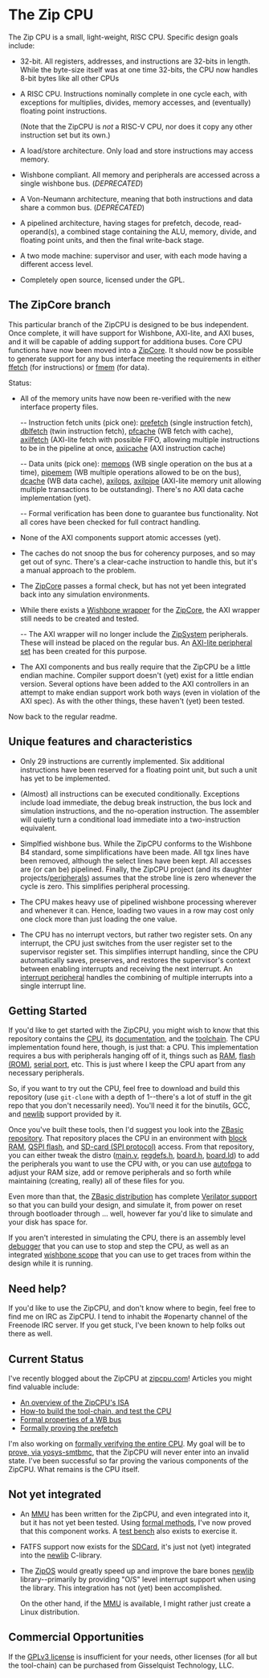 # The Zip CPU

The Zip CPU is a small, light-weight, RISC CPU.  Specific design goals include:

- 32-bit.  All registers, addresses, and instructions are 32-bits in length.  While the byte-size itself was at one time 32-bits, the CPU now handles 8-bit bytes like all other CPUs

- A RISC CPU.  Instructions nominally complete in one cycle each, with exceptions for multiplies, divides, memory accesses, and (eventually) floating point instructions.

  (Note that the ZipCPU is *not* a RISC-V CPU, nor does it copy any other instruction set but its own.)

- A load/store architecture.  Only load and store instructions may access
  memory.

- Wishbone compliant.  All memory and peripherals are accessed across a single
  wishbone bus. (_DEPRECATED_)

- A Von-Neumann architecture, meaning that both instructions and data share a common bus. (_DEPRECATED_)

- A pipelined architecture, having stages for prefetch, decode, read-operand(s),
  a combined stage containing the ALU, memory, divide, and floating point units,
  and then the final write-back stage.

- A two mode machine: supervisor and user, with each mode having a different
  access level.

- Completely open source, licensed under the GPL.

## The ZipCore branch

This particular branch of the ZipCPU is designed to be bus independent.
Once complete, it will have support for Wishbone, AXI-lite, and AXI buses,
and it will be capable of adding support for additiona buses.  Core CPU
functions have now been moved into a [ZipCore](rtl/core/zipcore.v).  It should
now be possible to generate support for any bus interface meeting the
requirements in either [ffetch](bench/formal/ffetch.v) (for instructions)
or [fmem](bench/formal/fmem.v) (for data).

Status:

- All of the memory units have now been re-verified with the new interface
  property files.

  -- Instruction fetch units (pick one): [prefetch](rtl/core/prefetch.v) (single instruction fetch), [dblfetch](rtl/core/dblfetch.v) (twin instruction fetch), [pfcache](rtl/core/pfcache.v) (WB fetch with cache), [axilfetch](rtl/core/axilfetch.v) (AXI-lite fetch with possible FIFO, allowing multiple instructions to be in the pipeline at once, [axiicache](rtl/core/axiicache.v) (AXI instruction cache)

  -- Data units (pick one): [memops](rtl/core/memops.v) (WB single operation on the bus at a time), [pipemem](rtl/core/pipemem.v) (WB multiple operations allowed to be on the bus), [dcache](rtl/core/dcache.v) (WB data cache), [axilops](rtl/core/axilops.v), [axilpipe](rtl/core/axilpipe.v) (AXI-lite memory unit allowing multiple transactions to be outstanding).  There's no AXI data cache implementation (yet).

  -- Formal verification has been done to guarantee bus functionality.  Not all cores have been checked for full contract handling.

- None of the AXI components support atomic accesses (yet).

- The caches do not snoop the bus for coherency purposes, and so may get out
  of sync.  There's a clear-cache instruction to handle this, but it's a manual
  approach to the problem.

- The [ZipCore](rtl/core/zipcore.v) passes a formal check, but has not yet
  been integrated back into any simulation environments.

- While there exists a [Wishbone wrapper](rtl/core/zipwb.v) for
  the [ZipCore](rtl/core/zipcore.v), the AXI wrapper still needs to be created
  and tested.

  -- The AXI wrapper will no longer include the [ZipSystem](rtl/zipsystem.v) peripherals.  These will instead be placed on the regular bus.  An [AXI-lite peripheral set](rtl/peripherals/axilperiphs.v) has been created for this purpose.

- The AXI components and bus really require that the ZipCPU be a little
  endian machine.  Compiler support doesn't (yet) exist for a little endian
  version.  Several options have been added to the AXI controllers in an attempt
  to make endian support work both ways (even in violation of the AXI spec).
  As with the other things, these haven't (yet) been tested.

Now back to the regular readme.

## Unique features and characteristics

- Only 29 instructions are currently implemented.  Six additional instructions have been reserved for a floating point unit, but such a unit has yet to be implemented.

- (Almost) all instructions can be executed conditionally.  Exceptions include load immediate, the debug break instruction, the bus lock and simulation instructions, and the no-operation instruction.  The assembler will quietly turn a conditional load immediate into a two-instruction equivalent.

- Simplfied wishbone bus.  While the ZipCPU conforms to the Wishbone B4 standard, some simplifications have been made.  All tgx lines have been removed, although the select lines have been kept.  All accesses are (or can be) pipelined.  Finally, the ZipCPU project (and its daughter projects/[peripherals](rtl/peripherals)) assumes that the strobe line is zero whenever the cycle is zero.  This simplifies peripheral processing.

- The CPU makes heavy use of pipelined wishbone processing wherever and whenever it can.  Hence, loading two vaues in a row may cost only one clock more than just loading the one value.

- The CPU has no interrupt vectors, but rather two register sets.  On any interrupt, the CPU just switches from the user register set to the supervisor register set.  This simplifies interrupt handling, since the CPU automatically saves, preserves, and restores the supervisor's context between enabling interrupts and receiving the next interrupt.  An [interrupt peripheral](rtl/peripherals/icontrol.v) handles the combining of multiple interrupts into a single interrupt line.

## Getting Started

If you'd like to get started with the ZipCPU, you might wish to know that this
repository contains the [CPU](rtl/core/zipcore.v), its [documentation](doc/spec.pdf), and the [toolchain](sw).
The CPU implementation found here, though, is just that: a CPU.  This
implementation requires a bus with peripherals hanging off of it, things such
as [RAM](https://github.com/ZipCPU/zbasic/blob/master/rtl/memdev.v),
[flash (ROM)](https://github.com/ZipCPU/zbasic/blob/master/rtl/wbqspiflash.v),
[serial port](https://github.com/ZipCPU/wbuart32), etc.  This is just where
I keep the CPU apart from any necessary peripherals.

So, if you want to try out the CPU, feel free to download and build this
repository (use `git-clone` with a depth of 1--there's a lot of stuff in the
git repo that you don't necessarily need).  You'll need it for the binutils,
GCC, and [newlib](https://sourceware.org/newlib) support provided by it.

Once you've built these tools, then I'd suggest you look into the
[ZBasic repository](https://github.com/ZipCPU/zbasic).  That repository places
the CPU in an environment with
[block RAM](https://github.com/ZipCPU/zbasic/blob/master/rtl/memdev.v),
[QSPI flash](https://github.com/ZipCPU/zbasic/blob/master/rtl/wbqspiflash.v),
and [SD-card (SPI protocol)](https://github.com/ZipCPU/sdspi) access.  From
that repository, you can either tweak the distro
([main.v](https://github.com/ZipCPU/zbasic/blob/master/rtl/main.v),
[regdefs.h](https://github.com/ZipCPU/zbasic/blob/master/sw/host/regdefs.h),
[board.h](https://github.com/ZipCPU/zbasic/blob/master/sw/zlib/board.h),
[board.ld](https://github.com/ZipCPU/zbasic/blob/master/sw/board/board.ld)) to
add the peripherals you want to use the CPU with, or you can use
[autofpga](https://github.com/ZipCPU/autofpga)
to adjust your RAM size, add or remove peripherals and so forth while
maintaining (creating, really) all of these files for you.

Even more than that,
the [ZBasic distribution](https://github.com/ZipCPU/zbasic) has complete
[Verilator support](https://github.com/ZipCPU/zbasic/tree/master/sim/verilated)
so that you can build your design, and simulate it, from
power on reset through bootloader through ... well, however far you'd like to
simulate and your disk has space for.

If you aren't interested in simulating the CPU, there is an assembly level
[debugger](https://github.com/ZipCPU/zbasic/blob/master/sw/host/zipdbg.cpp)
that you can use to stop and step the CPU, as well as an
integrated [wishbone scope](https://github.com/ZipCPU/wbscope) that
you can use to get traces from within the design while it is running.


## Need help?

If you'd like to use the ZipCPU, and don't know where to begin, feel free
to find me on IRC as ZipCPU.  I tend to inhabit the #openarty channel
of the Freenode IRC server.  If you get stuck, I've been known to help folks
out there as well.

## Current Status

I've recently blogged about the ZipCPU at [zipcpu.com](http://zipcpu.com)!
Articles you might find valuable include:

- [An overview of the ZipCPU's ISA](http://zipcpu.com/zipcpu/2018/01/01/zipcpu-isa.html)
- [How-to build the tool-chain, and test the CPU](http://zipcpu.com/zipcpu/2018/01/31/cpu-build.html)
- [Formal properties of a WB bus](http://zipcpu.com/zipcpu/2017/11/07/wb-formal.html)
- [Formally proving the prefetch](http://zipcpu.com/zipcpu/2017/11/18/prefetch.html)

I'm also working on [formally verifying the entire
CPU](http://zipcpu.com/blog/2018/01/22/formal-progress.html).  My goal will be
to [prove, via
yosys-smtbmc](http://zipcpu.com/blog/2017/10/19/formal-intro.html), that the
ZipCPU will never enter into an invalid state.  I've been successful so far
proving the various components of the ZipCPU.  What remains is the CPU
itself.


## Not yet integrated

- An [MMU](rtl/peripherals/zipmmu.v) has been written for the ZipCPU, and even
  integrated into it, but it has not yet been tested.  Using
  [formal methods](http://zipcpu.com/blog/2017/10/19/formal-intro.html),
  I've now proved that this component works.  A
  [test bench](sim/verilator/zipmmu_tb.cpp) also exists
  to exercise it.

- FATFS support now exists for the [SDCard](https://github.com/ZipCPU/sdspi),
  it's just not (yet) integrated into the
  [newlib](https://sourceware.org/newlib) C-library.

- The [ZipOS](https://github.com/ZipCPU/s6soc/tree/master/sw/zipos)
  would greatly speed up and improve the bare bones [newlib](https://sourceware.org/newlib) library--primarily
  by providing "O/S" level interrupt support when using the library.  This
  integration has not (yet) been accomplished.

  On the other hand, if the [MMU](rtl/peripherals/zipmmu.v) is available,
  I might rather just create a Linux distribution.

## Commercial Opportunities

If the [GPLv3 license](https://www.gnu.org/licenses/gpl-3.0.en.html) is
insufficient for your needs, other licenses (for all but the tool-chain) can
be purchased from Gisselquist Technology, LLC.

